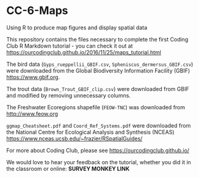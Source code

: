 # CC-6-Maps
Using R to produce map figures and display spatial data

This repository contains the files necessary to complete the first Coding Club R Markdown tutorial - you can check it out at https://ourcodingclub.github.io/2016/11/25/maps_tutorial.html

The bird data (`Gyps_rueppellii_GBIF.csv`, `Spheniscus_dermersus_GBIF.csv`) were downloaded from the Global Biodiversity Information Facility (GBIF) https://www.gbif.org.

The trout data (`Brown_Trout_GBIF_clip.csv`) were downloaded from GBIF and modified by removing unnecessary columns.

The Freshwater Ecoregions shapefile (`FEOW-TNC`) was downloaded from http://www.feow.org

`ggmap_Cheatsheet.pdf` and `Coord_Ref_Systems.pdf` were downloaded from the National Centre for Ecological Analysis and Synthesis (NCEAS) https://www.nceas.ucsb.edu/~frazier/RSpatialGuides/

For more about Coding Club, please see https://ourcodingclub.github.io/

We would love to hear your feedback on the tutorial, whether you did it in the classroom or online: __SURVEY MONKEY LINK__
